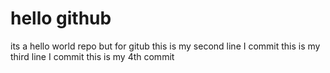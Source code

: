 # hello github

its a hello world repo but for gitub
this is my second line I commit
this is my third line I commit
this is my 4th commit